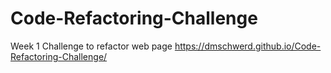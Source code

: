# Code-Refactoring-Challenge
Week 1 Challenge to refactor web page
https://dmschwerd.github.io/Code-Refactoring-Challenge/
